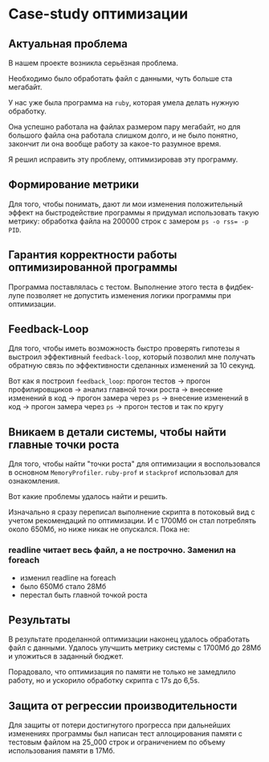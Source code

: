 # Case-study оптимизации

## Актуальная проблема

В нашем проекте возникла серьёзная проблема.

Необходимо было обработать файл с данными, чуть больше ста мегабайт.

У нас уже была программа на `ruby`, которая умела делать нужную обработку.

Она успешно работала на файлах размером пару мегабайт, но для большого файла она работала слишком долго, и не было понятно, закончит ли она вообще работу за какое-то разумное время.

Я решил исправить эту проблему, оптимизировав эту программу.

## Формирование метрики

Для того, чтобы понимать, дают ли мои изменения положительный эффект на быстродействие программы я придумал использовать такую метрику: обработка файла на 200000 строк c замером `ps -o rss= -p PID`.

## Гарантия корректности работы оптимизированной программы

Программа поставлялась с тестом. Выполнение этого теста в фидбек-лупе позволяет не допустить изменения логики программы при оптимизации.

## Feedback-Loop

Для того, чтобы иметь возможность быстро проверять гипотезы я выстроил эффективный `feedback-loop`, который позволил мне получать обратную связь по эффективности сделанных изменений за 10 cекунд.

Вот как я построил `feedback_loop`: прогон тестов -> прогон профилировщиков -> анализ главной точки роста -> внесение изменений в код -> прогон замера через `ps` -> внесение изменений в код -> прогон замера через `ps` -> прогон тестов и так по кругу

## Вникаем в детали системы, чтобы найти главные точки роста

Для того, чтобы найти "точки роста" для оптимизации я воспользовался в основном `MemoryProfiler`.
`ruby-prof` и `stackprof` использовал для ознакомления.

Вот какие проблемы удалось найти и решить.

Изначально я сразу переписал выполнение скрипта в потоковый вид с учетом рекомендаций по оптимизации. И с 1700Мб он стал потреблять около 650Мб, но ниже никак не опускался. Пока не:

### readline читает весь файл, а не построчно. Заменил на foreach

- изменил readline на foreach
- было 650Мб стало 28Мб
- перестал быть главной точкой роста

## Результаты

В результате проделанной оптимизации наконец удалось обработать файл с данными.
Удалось улучшить метрику системы с 1700Мб до 28Мб и уложиться в заданный бюджет.

Порадовало, что оптимизация по памяти не только не замедлило работу, но и ускорило обработку скрипта с 17s до 6,5s.

## Защита от регрессии производительности

Для защиты от потери достигнутого прогресса при дальнейших изменениях программы был написан тест аллоцирования памяти с тестовым файлом на 25_000 строк и ограничением по объему использования памяти в 17Мб.
